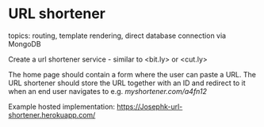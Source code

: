 # URL shortener

topics: routing, template rendering, direct database connection via MongoDB

Create a url shortener service - similar to <bit.ly> or <cut.ly>

The home page should contain a form where the user can paste a URL. The URL shortener should store the URL together with an ID and redirect to it when an end user navigates to e.g. _myshortener.com/a4fn12_

Example hosted implementation: <https://Josephk-url-shortener.herokuapp.com/>
